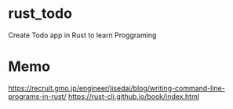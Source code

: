 # rust_todo
Create Todo app in Rust to learn Proggraming

# Memo
https://recruit.gmo.jp/engineer/jisedai/blog/writing-command-line-programs-in-rust/
https://rust-cli.github.io/book/index.html

